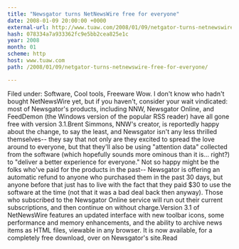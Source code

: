 ```yaml
---
title: "Newsgator turns NetNewsWire free for everyone"
date: 2008-01-09 20:00:00 +0000
external-url: http://www.tuaw.com/2008/01/09/netgator-turns-netnewswire-free-for-everyone/
hash: 078334a7a933362fc9e5bb2cea825e1c
year: 2008
month: 01
scheme: http
host: www.tuaw.com
path: /2008/01/09/netgator-turns-netnewswire-free-for-everyone/

---
```


Filed under: Software, Cool tools, Freeware
Wow. I don't know who hadn't bought NetNewsWire yet, but if you haven't, consider your wait vindicated: most of Newsgator's products, including NNW, Newsgator Online, and FeedDemon (the Windows version of the popular RSS reader) have all gone free with version 3.1.Brent Simmons, NNW's creator, is reportedly happy about the change, to say the least, and Newsgator isn't any less thrilled themselves-- they say that not only are they excited to spread the love around to everyone, but that they'll also be using "attention data" collected from the software (which hopefully sounds more ominous than it is... right?) to "deliver a better experience for everyone." Not so happy might be the folks who've paid for the products in the past-- Newsgator is offering an automatic refund to anyone who purchased them in the past 30 days, but anyone before that just has to live with the fact that they paid $30 to use the software at the time (not that it was a bad deal back then anyway). Those who subscribed to the Newsgator Online service will run out their current subscriptions, and then continue on without charge.Version 3.1 of NetNewsWire features an updated interface with new toolbar icons, some performance and memory enhancements, and the ability to archive news items as HTML files, viewable in any browser. It is now available, for a completely free download, over on Newsgator's site.Read
